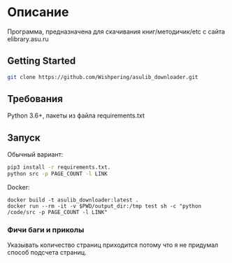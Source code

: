 # Описание

Программа, предназначена для скачивания книг/методичик/etc с сайта elibrary.asu.ru

## Getting Started

```bash
git clone https://github.com/Wishpering/asulib_downloader.git
```
## Требования

Python 3.6+, пакеты из файла requirements.txt

## Запуск

Обычный вариант:
```bash
pip3 install -r requirements.txt.
python src -p PAGE_COUNT -l LINK
```
Docker:
```docker
docker build -t asulib_downloader:latest .
docker run --rm -it -v $PWD/output_dir:/tmp test sh -c "python /code/src -p PAGE_COUNT -l LINK"
```

### Фичи баги и приколы
Указывать количество страниц приходится потому что я не придумал способ подсчета страниц. 